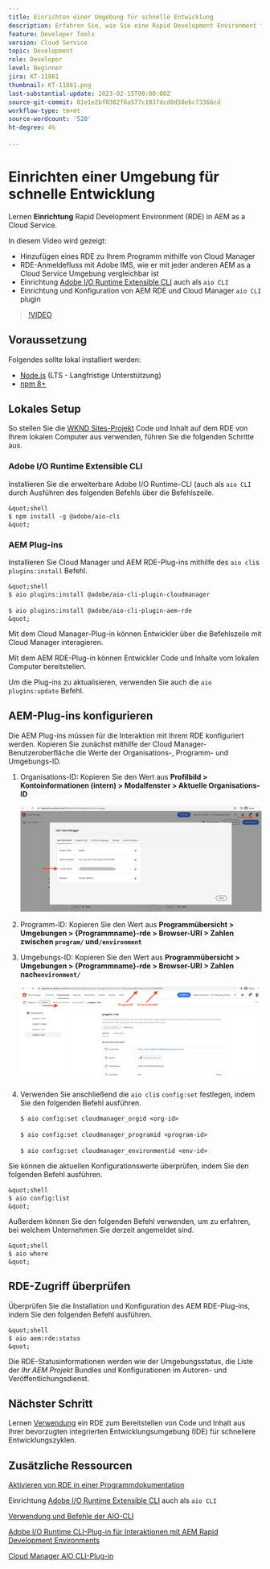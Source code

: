 ```yaml
---
title: Einrichten einer Umgebung für schnelle Entwicklung
description: Erfahren Sie, wie Sie eine Rapid Development Environment für AEM as a Cloud Service einrichten.
feature: Developer Tools
version: Cloud Service
topic: Development
role: Developer
level: Beginner
jira: KT-11861
thumbnail: KT-11861.png
last-substantial-update: 2023-02-15T00:00:00Z
source-git-commit: 81e1e2bf0382f6a577c1037dcd0d58ebc73366cd
workflow-type: tm+mt
source-wordcount: '520'
ht-degree: 4%

---
```



# Einrichten einer Umgebung für schnelle Entwicklung

Lernen **Einrichtung** Rapid Development Environment (RDE) in AEM as a Cloud Service.

In diesem Video wird gezeigt:

- Hinzufügen eines RDE zu Ihrem Programm mithilfe von Cloud Manager
- RDE-Anmeldefluss mit Adobe IMS, wie er mit jeder anderen AEM as a Cloud Service Umgebung vergleichbar ist
- Einrichtung [Adobe I/O Runtime Extensible CLI](https://developer.adobe.com/runtime/docs/guides/tools/cli_install/) auch als `aio CLI`
- Einrichtung und Konfiguration von AEM RDE und Cloud Manager `aio CLI` plugin

>[!VIDEO](https://video.tv.adobe.com/v/3415490/?quality=12&learn=on)

## Voraussetzung

Folgendes sollte lokal installiert werden:

- [Node.js](https://nodejs.org/en/) (LTS - Langfristige Unterstützung)
- [npm 8+](https://docs.npmjs.com/)

## Lokales Setup

So stellen Sie die [WKND Sites-Projekt](https://github.com/adobe/aem-guides-wknd#aem-wknd-sites-project) Code und Inhalt auf dem RDE von Ihrem lokalen Computer aus verwenden, führen Sie die folgenden Schritte aus.

### Adobe I/O Runtime Extensible CLI

Installieren Sie die erweiterbare Adobe I/O Runtime-CLI (auch als `aio CLI` durch Ausführen des folgenden Befehls über die Befehlszeile.

    &quot;shell
    $ npm install -g @adobe/aio-cli
    &quot;

### AEM Plug-ins

Installieren Sie Cloud Manager und AEM RDE-Plug-ins mithilfe des `aio cli`s `plugins:install` Befehl.

    &quot;shell
    $ aio plugins:install @adobe/aio-cli-plugin-cloudmanager
    
    $ aio plugins:install @adobe/aio-cli-plugin-aem-rde
    &quot;

Mit dem Cloud Manager-Plug-in können Entwickler über die Befehlszeile mit Cloud Manager interagieren.

Mit dem AEM RDE-Plug-in können Entwickler Code und Inhalte vom lokalen Computer bereitstellen.

Um die Plug-ins zu aktualisieren, verwenden Sie auch die `aio plugins:update` Befehl.

## AEM-Plug-ins konfigurieren

Die AEM Plug-ins müssen für die Interaktion mit Ihrem RDE konfiguriert werden. Kopieren Sie zunächst mithilfe der Cloud Manager-Benutzeroberfläche die Werte der Organisations-, Programm- und Umgebungs-ID.

1. Organisations-ID: Kopieren Sie den Wert aus **Profilbild > Kontoinformationen (intern) > Modalfenster > Aktuelle Organisations-ID**

   ![Organisations-ID](./assets/Org-ID.png)

1. Programm-ID: Kopieren Sie den Wert aus **Programmübersicht > Umgebungen > {Programmname}-rde > Browser-URI > Zahlen zwischen `program/` und`/environment`**

1. Umgebungs-ID: Kopieren Sie den Wert aus **Programmübersicht > Umgebungen > {Programmname}-rde > Browser-URI > Zahlen nach`environment/`**

   ![Programm- und Umgebungs-ID](./assets/Program-Environment-Id.png)

1. Verwenden Sie anschließend die `aio cli`s `config:set` festlegen, indem Sie den folgenden Befehl ausführen.

   ```shell
   $ aio config:set cloudmanager_orgid <org-id>
   
   $ aio config:set cloudmanager_programid <program-id>
   
   $ aio config:set cloudmanager_environmentid <env-id>
   ```

Sie können die aktuellen Konfigurationswerte überprüfen, indem Sie den folgenden Befehl ausführen.

    &quot;shell
    $ aio config:list
    &quot;

Außerdem können Sie den folgenden Befehl verwenden, um zu erfahren, bei welchem Unternehmen Sie derzeit angemeldet sind.

    &quot;shell
    $ aio where
    &quot;

## RDE-Zugriff überprüfen

Überprüfen Sie die Installation und Konfiguration des AEM RDE-Plug-ins, indem Sie den folgenden Befehl ausführen.

    &quot;shell
    $ aio aem:rde:status
    &quot;

Die RDE-Statusinformationen werden wie der Umgebungsstatus, die Liste der _Ihr AEM Projekt_ Bundles und Konfigurationen im Autoren- und Veröffentlichungsdienst.

## Nächster Schritt

Lernen [Verwendung](./how-to-use.md) ein RDE zum Bereitstellen von Code und Inhalt aus Ihrer bevorzugten integrierten Entwicklungsumgebung (IDE) für schnellere Entwicklungszyklen.


## Zusätzliche Ressourcen

[Aktivieren von RDE in einer Programmdokumentation](https://experienceleague.adobe.com/docs/experience-manager-cloud-service/content/implementing/developing/rapid-development-environments.html#enabling-rde-in-a-program)

Einrichtung [Adobe I/O Runtime Extensible CLI](https://developer.adobe.com/runtime/docs/guides/tools/cli_install/) auch als `aio CLI`

[Verwendung und Befehle der AIO-CLI](https://github.com/adobe/aio-cli#usage)

[Adobe I/O Runtime CLI-Plug-in für Interaktionen mit AEM Rapid Development Environments](https://github.com/adobe/aio-cli-plugin-aem-rde#aio-cli-plugin-aem-rde)

[Cloud Manager AIO CLI-Plug-in](https://github.com/adobe/aio-cli-plugin-cloudmanager)
